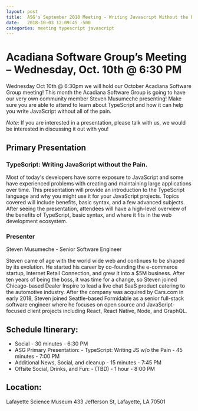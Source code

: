 ```yaml
---
layout: post
title:  ASG's September 2018 Meeting - Writing Javascript Without the Pain
date:   2018-10-03 12:09:45 -500
categories: meeting typescript javascript
---
```

# Acadiana Software Group’s Meeting – Wednesday, Oct. 10th @ 6:30 PM

Wednesday Oct 10th @ 6:30pm we will hold our October Acadiana Software Group meeting! This month the Acadiana Software Group is going to have our very own community member Steven Musumeche presenting! Make sure you are able to attend to learn about TypeScript and how it can help you write JavaScript without all of the pain.

*Note:* If you are interested in a presentation, please talk with us, we would be interested in discussing it out with you!

## Primary Presentation
 

### TypeScript: Writing JavaScript without the Pain.

Most of today's developers have some exposure to JavaScript and some have experienced problems with creating and maintaining large applications over time. This presentation will provide an introduction to the TypeScript language and why you might use it for your JavaScript projects. Topics covered will include benefits, basic syntax, and a few advanced subjects. After seeing the presentation, attendees will have a high-level overview of the benefits of TypeScript, basic syntax, and where it fits in the web development ecosystem.

### Presenter

Steven Musumeche - Senior Software Engineer

Steven came of age with the world wide web and continues to be shaped by its evolution. He started his career by co-founding the e-commerce startup, Internet Retail Connection, and grew it into a $5M business. After ten years of being the boss, it was time for a change, so Steven joined Chicago-based Dealer Inspire to lead a live chat SaaS product catering to the automotive industry. After the company was acquired by Cars.com in early 2018, Steven joined Seattle-based Formidable as a senior full-stack software engineer where he focuses on open source and JavaScript-focused client projects including React, React Native, Node, and GraphQL.

## Schedule Itinerary:

* Social - 30 minutes - 6:30 PM
* ASG Primary Presentation: - TypeScript: Writing JS w/o the Pain - 45 minutes - 7:00 PM
* Additional News, Social, and cleanup - 15 minutes - 7:45 PM
* Offsite Social, Drinks, and Fun: - (TBD) - 1 hour - 8:00 PM

## Location:

Lafayette Science Museum
433 Jefferson St, 
Lafayette, LA 70501
